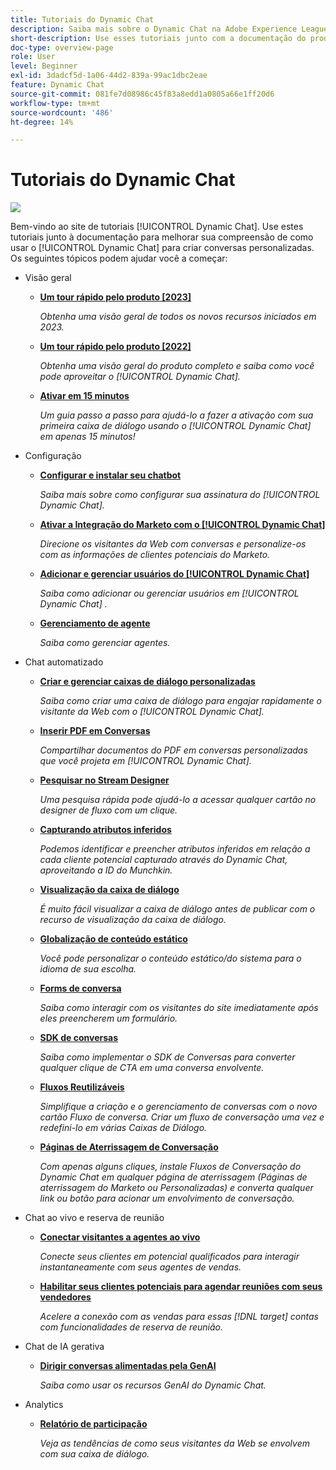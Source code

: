 ```yaml
---
title: Tutoriais do Dynamic Chat
description: Saiba mais sobre o Dynamic Chat na Adobe Experience League. Use estes tutoriais junto à documentação para melhorar sua compreensão de como usar o Dynamic Chat para criar conversas personalizadas.
short-description: Use esses tutoriais junto com a documentação do produto para melhorar sua compreensão sobre as diversas utilidades do Dynamic Chat.
doc-type: overview-page
role: User
level: Beginner
exl-id: 3dadcf5d-1a06-44d2-839a-99ac1dbc2eae
feature: Dynamic Chat
source-git-commit: 081fe7d08986c45f83a8edd1a0805a66e1ff20d6
workflow-type: tm+mt
source-wordcount: '486'
ht-degree: 14%

---
```


# Tutoriais do Dynamic Chat

![](assets/dynamic-chat-header.png)

Bem-vindo ao site de tutoriais [!UICONTROL Dynamic Chat]. Use estes tutoriais junto à documentação para melhorar sua compreensão de como usar o [!UICONTROL Dynamic Chat] para criar conversas personalizadas. Os seguintes tópicos podem ajudar você a começar:

* Visão geral
   * **[Um tour rápido pelo produto [2023]](product-tour.md)**

     *Obtenha uma visão geral de todos os novos recursos iniciados em 2023.*
   * **[Um tour rápido pelo produto [2022]](product-tour.md)**

     *Obtenha uma visão geral do produto completo e saiba como você pode aproveitar o [!UICONTROL Dynamic Chat].*
   * **[Ativar em 15 minutos](go-live-in-15-minutes.md)**

     *Um guia passo a passo para ajudá-lo a fazer a ativação com sua primeira caixa de diálogo usando o [!UICONTROL Dynamic Chat] em apenas 15 minutos!*
* Configuração
   * **[Configurar e instalar seu chatbot](setup.md)**

     *Saiba mais sobre como configurar sua assinatura do [!UICONTROL Dynamic Chat].*
   * **[Ativar a Integração do Marketo com o [!UICONTROL Dynamic Chat]](marketo-integration.md)**

     *Direcione os visitantes da Web com conversas e personalize-os com as informações de clientes potenciais do Marketo.*
   * **[Adicionar e gerenciar usuários do [!UICONTROL Dynamic Chat]](user-management.md)**

     *Saiba como adicionar ou gerenciar usuários em [!UICONTROL Dynamic Chat] .*
   * **[Gerenciamento de agente](agent-management.md)**

     *Saiba como gerenciar agentes.*
* Chat automatizado
   * **[Criar e gerenciar caixas de diálogo personalizadas](dialogue-management.md)**

     *Saiba como criar uma caixa de diálogo para engajar rapidamente o visitante da Web com o [!UICONTROL Dynamic Chat].*
   * **[Inserir PDF em Conversas](document-cloud-integration.md)**

     *Compartilhar documentos do PDF em conversas personalizadas que você projeta em [!UICONTROL Dynamic Chat].*
   * **[Pesquisar no Stream Designer](search-in-stream-designer.md)**

     *Uma pesquisa rápida pode ajudá-lo a acessar qualquer cartão no designer de fluxo com um clique.*
   * **[Capturando atributos inferidos](capture-inferred-attributes.md)**

     *Podemos identificar e preencher atributos inferidos em relação a cada cliente potencial capturado através do Dynamic Chat, aproveitando a ID do Munchkin.*
   * **[Visualização da caixa de diálogo](dialogue-preview.md)**

     *É muito fácil visualizar a caixa de diálogo antes de publicar com o recurso de visualização da caixa de diálogo.*
   * **[Globalização de conteúdo estático](globalization-of-static-content.md)**

     *Você pode personalizar o conteúdo estático/do sistema para o idioma de sua escolha.*
   * **[Forms de conversa](conversational-forms.md)**

     *Saiba como interagir com os visitantes do site imediatamente após eles preencherem um formulário.*
   * **[SDK de conversas](conversations-sdk.md)**

     *Saiba como implementar o SDK de Conversas para converter qualquer clique de CTA em uma conversa envolvente.*
   * **[Fluxos Reutilizáveis](reusable-flows.md)**

     *Simplifique a criação e o gerenciamento de conversas com o novo cartão Fluxo de conversa. Criar um fluxo de conversação uma vez e redefini-lo em várias Caixas de Diálogo.*
   * **[Páginas de Aterrissagem de Conversação](conversational-landing-pages.md)**

     *Com apenas alguns cliques, instale Fluxos de Conversação do Dynamic Chat em qualquer página de aterrissagem (Páginas de aterrissagem do Marketo ou Personalizadas) e converta qualquer link ou botão para acionar um envolvimento de conversação.*
* Chat ao vivo e reserva de reunião
   * **[Conectar visitantes a agentes ao vivo](connect-visitors-to-live-agents.md)**

     *Conecte seus clientes em potencial qualificados para interagir instantaneamente com seus agentes de vendas.*
   * **[Habilitar seus clientes potenciais para agendar reuniões com seus vendedores](meeting-booking.md)**

     *Acelere a conexão com as vendas para essas [!DNL target] contas com funcionalidades de reserva de reunião.*
* Chat de IA gerativa
   * **[Dirigir conversas alimentadas pela GenAI](gen-ai-features.md)**

     *Saiba como usar os recursos GenAI do Dynamic Chat.*
* Analytics
   * **[Relatório de participação](engagement-report.md)**

     *Veja as tendências de como seus visitantes da Web se envolvem com sua caixa de diálogo.*
